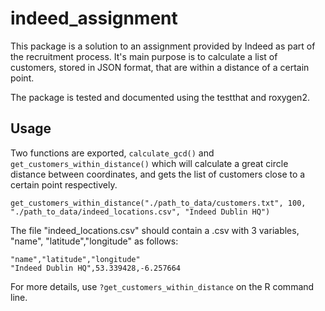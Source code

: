 # indeed_assignment
This package is a solution to an assignment provided by Indeed as part of the recruitment process.
It's main purpose is to calculate a list of customers, stored in JSON format, that are within a distance of a certain point.

The package is tested and documented using the testthat and roxygen2.

## Usage
Two functions are exported, `calculate_gcd()` and `get_customers_within_distance()` which will calculate a great circle distance 
between coordinates, and gets the list of customers close to a certain point respectively.

    get_customers_within_distance("./path_to_data/customers.txt", 100, "./path_to_data/indeed_locations.csv", "Indeed Dublin HQ")
    
The file "indeed_locations.csv" should contain a .csv with 3 variables, "name", "latitude","longitude" as follows:
    
    "name","latitude","longitude"
    "Indeed Dublin HQ",53.339428,-6.257664

For more details, use `?get_customers_within_distance` on the R command line.
